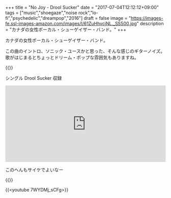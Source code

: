 +++
title = "No Joy - Drool Sucker"
date = "2017-07-04T12:12:12+09:00"
tags = ["music","shoegaze","noise rock","lo-fi","psychedelic","dreampop","2016"]
draft = false
image = "https://images-fe.ssl-images-amazon.com/images/I/61ZuHhvcjNL._SS500.jpg"
description = "カナダの女性ボーカル・シューゲイザー・バンド。"
+++

カナダの女性ボーカル・シューゲイザー・バンド。

この曲のイントロ、ソニック・ユースかと思った、そんな感じのギターノイズ。歌がはじまるとちょっとドリーム・ポップな雰囲気もありますね。

{{<youtube ubPnUWDJFBQ>}}

シングル Drool Sucker 収録

<iframe style="border: 0; width: 100%; height: 241px;" src="https://bandcamp.com/EmbeddedPlayer/album=149415533/size=large/bgcol=ffffff/linkcol=0687f5/artwork=small/transparent=true/" seamless><a href="http://nojoy.bandcamp.com/album/drool-sucker">Drool Sucker by No Joy</a></iframe>

このへんもサイケでよいなー

{{<youtube coBH8GWMyv4>}}

{{<youtube 7WYDMj_sCFg>}}
